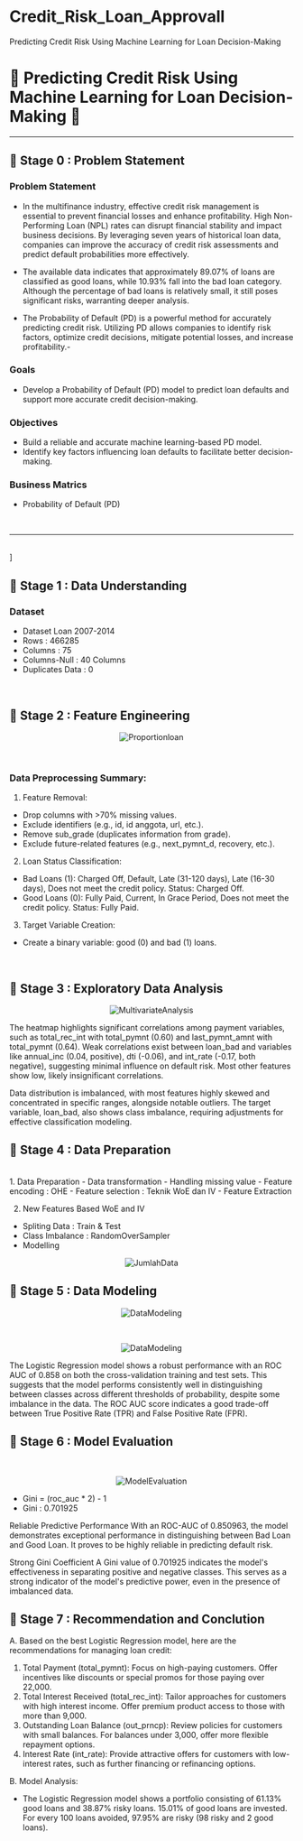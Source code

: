 # Credit_Risk_Loan_Approvall
Predicting Credit Risk Using Machine Learning for Loan Decision-Making

# 🛒 **Predicting Credit Risk Using Machine Learning for Loan Decision-Making** 🛒
---
## 📂 **Stage 0 : Problem Statement**
### Problem Statement
- In the multifinance industry, effective credit risk management is essential to prevent financial losses and enhance profitability. High Non-Performing Loan (NPL) rates can disrupt financial stability and impact business decisions. By leveraging seven years of historical loan data, companies can improve the accuracy of credit risk assessments and predict default probabilities more effectively.

- The available data indicates that approximately 89.07% of loans are classified as good loans, while 10.93% fall into the bad loan category. Although the percentage of bad loans is relatively small, it still poses significant risks, warranting deeper analysis.

- The Probability of Default (PD) is a powerful method for accurately predicting credit risk. Utilizing PD allows companies to identify risk factors, optimize credit decisions, mitigate potential losses, and increase profitability.- 


### Goals
- Develop a Probability of Default (PD) model to predict loan defaults and support more accurate credit decision-making.


### Objectives
- Build a reliable and accurate machine learning-based PD model.
- Identify key factors influencing loan defaults to facilitate better decision-making.

### Business Matrics
-  Probability of Default (PD)
<br>

---
<br>]

## 📂 **Stage 1 : Data Understanding**
### Dataset
- Dataset Loan 2007-2014
- Rows : 466285
- Columns : 75
- Columns-Null : 40 Columns
- Duplicates Data : 0
</p>
<br>

## 📂 **Stage 2 : Feature Engineering**
<p align="center">
<img src="https://github.com/user-attachments/assets/886250d9-6221-458f-90e0-e0fa18128d66"
 alt="Proportionloan">
</p>
<br>

### Data Preprocessing Summary:

1. Feature Removal:
- Drop columns with >70% missing values.
- Exclude identifiers (e.g., id, id anggota, url, etc.).
- Remove sub_grade (duplicates information from grade).
- Exclude future-related features (e.g., next_pymnt_d, recovery, etc.).

2. Loan Status Classification:
- Bad Loans (1): Charged Off, Default, Late (31-120 days), Late (16-30 days), Does not meet the credit policy. Status: Charged Off.
- Good Loans (0): Fully Paid, Current, In Grace Period, Does not meet the credit policy. Status: Fully Paid.

3. Target Variable Creation:
- Create a binary variable: good (0) and bad (1) loans.
<br>

## 📂 **Stage 3 : Exploratory Data Analysis**
<p align="center">
<img src="https://github.com/user-attachments/assets/6fcab117-4c78-4587-bccd-ab6a5f1dabca"
 alt="MultivariateAnalysis">
</p>

The heatmap highlights significant correlations among payment variables, such as total_rec_int with total_pymnt (0.60) and last_pymnt_amnt with total_pymnt (0.64). Weak correlations exist between loan_bad and variables like annual_inc (0.04, positive), dti (-0.06), and int_rate (-0.17, both negative), suggesting minimal influence on default risk. Most other features show low, likely insignificant correlations.

Data distribution is imbalanced, with most features highly skewed and concentrated in specific ranges, alongside notable outliers. The target variable, loan_bad, also shows class imbalance, requiring adjustments for effective classification modeling.
<br>

## 📂 **Stage 4 : Data Preparation**
<br>
1. Data Preparation
- Data transformation
- Handling missing value
- Feature encoding : OHE
- Feature selection : Teknik WoE dan IV
- Feature Extraction

2. New Features Based WoE and IV
- Spliting Data : Train & Test
- Class Imbalance : RandomOverSampler
- Modelling

<p align="center">
<img src="https://github.com/user-attachments/assets/d528b2c7-b2ed-4699-9968-56384d4ba2ae"
 alt="JumlahData">

## 📂 **Stage 5 : Data Modeling**

<p align="center">
<img src="https://github.com/user-attachments/assets/26c4db70-addd-41d5-9fe5-2fbc55f347f4"
 alt="DataModeling">
</p>

<br>
 <p align="center">
<img src="https://github.com/user-attachments/assets/6f647df2-fd8e-44d4-800b-aa9b417d7bfe"
 alt="DataModeling">
 </p>
 
The Logistic Regression model shows a robust performance with an ROC AUC of 0.858 on both the cross-validation training and test sets. This suggests that the model performs consistently well in distinguishing between classes across different thresholds of probability, despite some imbalance in the data. The ROC AUC score indicates a good trade-off between True Positive Rate (TPR) and False Positive Rate (FPR).

## 📂 **Stage 6 : Model Evaluation**

<br>
 <p align="center">
<img src="https://github.com/user-attachments/assets/a6002c17-e51f-436f-89a8-85781c252391"
 alt="ModelEvaluation">
 </p>

- Gini = (roc_auc * 2) - 1
- Gini : 0.701925

Reliable Predictive Performance
With an ROC-AUC of 0.850963, the model demonstrates exceptional performance in distinguishing between Bad Loan and Good Loan. It proves to be highly reliable in predicting default risk.

Strong Gini Coefficient
A Gini value of 0.701925 indicates the model's effectiveness in separating positive and negative classes. This serves as a strong indicator of the model's predictive power, even in the presence of imbalanced data.

## 📂 **Stage 7 : Recommendation and Conclution**

A. Based on the best Logistic Regression model, here are the recommendations for managing loan credit:
1. Total Payment (total_pymnt): Focus on high-paying customers. Offer incentives like discounts or special promos for those paying over 22,000.
2. Total Interest Received (total_rec_int): Tailor approaches for customers with high interest income. Offer premium product access to those with more than 9,000.
3. Outstanding Loan Balance (out_prncp): Review policies for customers with small balances. For balances under 3,000, offer more flexible repayment options.
4. Interest Rate (int_rate): Provide attractive offers for customers with low-interest rates, such as further financing or refinancing options.

B. Model Analysis: 
- The Logistic Regression model shows a portfolio consisting of 61.13% good loans and 38.87% risky loans. 15.01% of good loans are invested. For every 100 loans avoided, 97.95% are risky (98 risky and 2 good loans).

